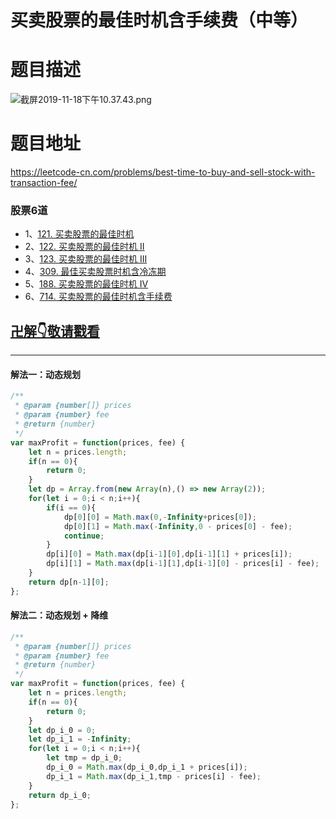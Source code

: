 # 买卖股票的最佳时机含手续费（中等）
# 题目描述
![截屏2019-11-18下午10.37.43.png](https://pic.leetcode-cn.com/15f3a90d50f4ed18894e140744e457c540ed7b2ad3bae7addc323f694035711c-%E6%88%AA%E5%B1%8F2019-11-18%E4%B8%8B%E5%8D%8810.37.43.png)
# 题目地址
<https://leetcode-cn.com/problems/best-time-to-buy-and-sell-stock-with-transaction-fee/>
### 股票6道
+ 1、[121. 买卖股票的最佳时机](https://leetcode-cn.com/problems/best-time-to-buy-and-sell-stock/)
+ 2、[122. 买卖股票的最佳时机 II](https://leetcode-cn.com/problems/best-time-to-buy-and-sell-stock-ii/)
+ 3、[123. 买卖股票的最佳时机 III](https://leetcode-cn.com/problems/best-time-to-buy-and-sell-stock-iii/submissions/)
+ 4、[309. 最佳买卖股票时机含冷冻期](https://leetcode-cn.com/problems/best-time-to-buy-and-sell-stock-with-cooldown/submissions/)
+ 5、[188. 买卖股票的最佳时机 IV](https://leetcode-cn.com/problems/best-time-to-buy-and-sell-stock-iv/submissions/)
+ 6、[714. 买卖股票的最佳时机含手续费](https://leetcode-cn.com/problems/best-time-to-buy-and-sell-stock-with-transaction-fee/submissions/)
## [卍解👇敬请戳看](https://github.com/Alex660/Algorithms-and-data-structures/blob/master/demos/best-time-to-buy-and-sell-stock-I%E3%80%81II%E3%80%81III%E3%80%81IV%E3%80%81V%E3%80%81VI.md)
___
#### 解法一：动态规划
```javascript
/**
 * @param {number[]} prices
 * @param {number} fee
 * @return {number}
 */
var maxProfit = function(prices, fee) {
    let n = prices.length;
    if(n == 0){
        return 0;
    }
    let dp = Array.from(new Array(n),() => new Array(2));
    for(let i = 0;i < n;i++){
        if(i == 0){
            dp[0][0] = Math.max(0,-Infinity+prices[0]);
            dp[0][1] = Math.max(-Infinity,0 - prices[0] - fee);
            continue;
        }
        dp[i][0] = Math.max(dp[i-1][0],dp[i-1][1] + prices[i]);
        dp[i][1] = Math.max(dp[i-1][1],dp[i-1][0] - prices[i] - fee);
    }
    return dp[n-1][0];
};
```
#### 解法二：动态规划 + 降维
```javascript
/**
 * @param {number[]} prices
 * @param {number} fee
 * @return {number}
 */
var maxProfit = function(prices, fee) {
    let n = prices.length;
    if(n == 0){
        return 0;
    }
    let dp_i_0 = 0;
    let dp_i_1 = -Infinity;
    for(let i = 0;i < n;i++){
        let tmp = dp_i_0;
        dp_i_0 = Math.max(dp_i_0,dp_i_1 + prices[i]);
        dp_i_1 = Math.max(dp_i_1,tmp - prices[i] - fee);
    }
    return dp_i_0;
};
```